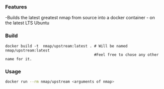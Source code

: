 ### Features

-Builds the latest greatest nmap from source into a docker container - on the latest LTS Ubuntu

### Build

```
docker build -t  nmap/upstream:latest . # Will be named nmap/upstream:latest
                                        #Feel free to chose any other name for it.
```
														

### Usage

```bash
docker run --rm nmap/upstream <arguments of nmap>
```
